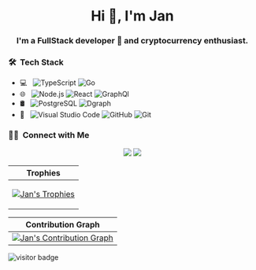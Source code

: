 <h1 align="center">Hi 👋, I'm Jan</h1>
<h3 align="center">I'm a FullStack developer 🚀 and cryptocurrency enthusiast.</h3>

<!-- Counts profile views -->
<!-- <p align="left"> <img src="https://komarev.com/ghpvc/?username=Krystian19&label=Profile%20views&color=0e75b6&style=flat" alt="Jan Guzman" /> </p> -->

<h3> 🛠 &nbsp;Tech Stack</h3>

- 💻 &nbsp;
  ![TypeScript](https://img.shields.io/badge/-TypeScript-333333?style=flat&logo=typescript)
  ![Go](https://img.shields.io/badge/-Go-333333?style=flat&logo=go)
- 🌐 &nbsp;
  ![Node.js](https://img.shields.io/badge/-Node.js-333333?style=flat&logo=node.js)
  ![React](https://img.shields.io/badge/-React-333333?style=flat&logo=react)
  ![GraphQl](https://img.shields.io/badge/-GraphQl-333333?style=flat&logo=graphql)
- 🛢 &nbsp;
  ![PostgreSQL](https://img.shields.io/badge/-Postgres-333333?style=flat&logo=postgresql)
  ![Dgraph](https://img.shields.io/badge/-Dgraph-333333?style=flat&logo=dgraph)
- 🔧 &nbsp;
  ![Visual Studio Code](https://img.shields.io/badge/-VS%20Code-333333?style=flat&logo=visual-studio-code&logoColor=007ACC)
  ![GitHub](https://img.shields.io/badge/-GitHub-333333?style=flat&logo=github)
  ![Git](https://img.shields.io/badge/-Git-333333?style=flat&logo=git)

<h3> 🤝🏻 &nbsp;Connect with Me </h3>

<p align="center">
<a href="https://www.linkedin.com/in/jan-guzman-3170b8148/"><img src="https://img.shields.io/badge/-Jan%20Guzman-0077B5?style=flat-square&logo=Linkedin&logoColor=white"/></a>
<a href="mailto:janfrancisco19@gmail.com"><img src="https://img.shields.io/badge/-janfrancisco19@gmail.com-D14836?style=flat-square&logo=Gmail&logoColor=white"/></a>

| Trophies |
|-------|
|<p> <a href="https://github.com/Krystian19"><img src="https://github-profile-trophy.vercel.app/?username=Krystian19&theme=darkhub&margin-w=12&margin-h=10&column=7" alt="Jan's Trophies" /></a> </p>|

| Contribution Graph |
|--------|
|[![Jan's Contribution Graph](https://activity-graph.herokuapp.com/graph?username=Krystian19&theme=react-dark&hide_border=true&include_all_commits=true&count_private=true)](https://github.com/Krystian19 "Jan's Contribution Graph")|

![visitor badge](https://visitor-badge.glitch.me/badge?page_id=Krystian19.Krystian19)
